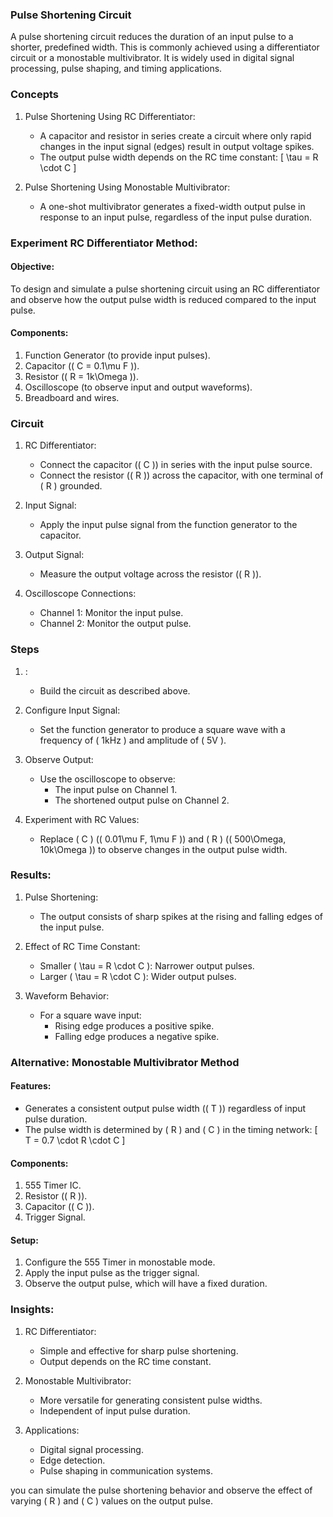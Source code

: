 ### Pulse Shortening Circuit

A pulse shortening circuit reduces the duration of an input pulse to a shorter, predefined width. This is commonly achieved using a differentiator circuit or a monostable multivibrator. It is widely used in digital signal processing, pulse shaping, and timing applications.

### Concepts

1. Pulse Shortening Using RC Differentiator:
   - A capacitor and resistor in series create a circuit where only rapid changes in the input signal (edges) result in output voltage spikes.
   - The output pulse width depends on the RC time constant:
     \[
     \tau = R \cdot C
     \]

2. Pulse Shortening Using Monostable Multivibrator:
   - A one-shot multivibrator generates a fixed-width output pulse in response to an input pulse, regardless of the input pulse duration.

### Experiment RC Differentiator Method:

#### Objective:

To design and simulate a pulse shortening circuit using an RC differentiator and observe how the output pulse width is reduced compared to the input pulse.

#### Components:

1. Function Generator (to provide input pulses).
2. Capacitor (\( C = 0.1\mu F \)).
3. Resistor (\( R = 1k\Omega \)).
4. Oscilloscope (to observe input and output waveforms).
5. Breadboard and wires.

### Circuit

1. RC Differentiator:
   - Connect the capacitor (\( C \)) in series with the input pulse source.
   - Connect the resistor (\( R \)) across the capacitor, with one terminal of \( R \) grounded.

2. Input Signal:
   - Apply the input pulse signal from the function generator to the capacitor.

3. Output Signal:
   - Measure the output voltage across the resistor (\( R \)).

4. Oscilloscope Connections:
   - Channel 1: Monitor the input pulse.
   - Channel 2: Monitor the output pulse.

### Steps

1. :
   - Build the circuit as described above.

2. Configure Input Signal:
   - Set the function generator to produce a square wave with a frequency of \( 1kHz \) and amplitude of \( 5V \).

3. Observe Output:
   - Use the oscilloscope to observe:
     - The input pulse on Channel 1.
     - The shortened output pulse on Channel 2.

4. Experiment with RC Values:
   - Replace \( C \) (\( 0.01\mu F, 1\mu F \)) and \( R \) (\( 500\Omega, 10k\Omega \)) to observe changes in the output pulse width.

### Results:

1. Pulse Shortening:
   - The output consists of sharp spikes at the rising and falling edges of the input pulse.

2. Effect of RC Time Constant:
   - Smaller \( \tau = R \cdot C \): Narrower output pulses.
   - Larger \( \tau = R \cdot C \): Wider output pulses.

3. Waveform Behavior:
   - For a square wave input:
     - Rising edge produces a positive spike.
     - Falling edge produces a negative spike.

### Alternative: Monostable Multivibrator Method

#### Features:

- Generates a consistent output pulse width (\( T \)) regardless of input pulse duration.
- The pulse width is determined by \( R \) and \( C \) in the timing network:
  \[
  T = 0.7 \cdot R \cdot C
  \]

#### Components:

1. 555 Timer IC.
2. Resistor (\( R \)).
3. Capacitor (\( C \)).
4. Trigger Signal.

#### Setup:

1. Configure the 555 Timer in monostable mode.
2. Apply the input pulse as the trigger signal.
3. Observe the output pulse, which will have a fixed duration.

### Insights:

1. RC Differentiator:
   - Simple and effective for sharp pulse shortening.
   - Output depends on the RC time constant.

2. Monostable Multivibrator:
   - More versatile for generating consistent pulse widths.
   - Independent of input pulse duration.

3. Applications:
   - Digital signal processing.
   - Edge detection.
   - Pulse shaping in communication systems.

 you can simulate the pulse shortening behavior and observe the effect of varying \( R \) and \( C \) values on the output pulse.
